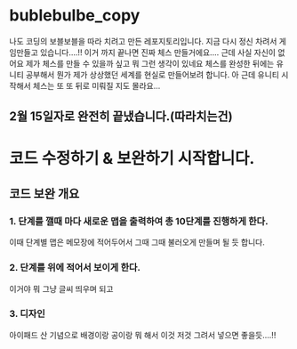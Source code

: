 # bublebulbe_copy
나도 코딩의 보블보블을 따라 치려고 만든 레포지토리입니다.
지금 다시 정신 차려서 게임만들고 있습니다....!!
이거 까지 끝나면 진짜 체스 만들거에요....
근데 사실 자신이 없어요 
제가 체스를 만들 수 있을까 싶고 뭐 그런 생각이 있네요
체스를 완성한 뒤에는 유니티 공부해서 뭔가 제가 상상했던 세계를 현실로 만들어보려 합니다.
아 근데 유니티 시작해서 체스는 또 또 뒤로 미뤄질 지도 몰라요...
## 2월 15일자로 완전히 끝냈습니다.(따라치는건)
# 코드 수정하기 & 보완하기 시작합니다.
## 코드 보완 개요
### 1. 단계를 깰때 마다 새로운 맵을 출력하여 총 10단계를 진행하게 한다.
이때 단계별 맵은 메모장에 적어두어서 그때 그때 불러오게 만들며 될 듯 합니다.
### 2. 단계를 위에 적어서 보이게 한다.
이거야 뭐 그냥 글씨 띄우며 되고
### 3. 디자인
아이패드 산 기념으로 배경이랑 공이랑 뭐 해서 이것 저것 그려서 넣으면 좋을듯....!!




